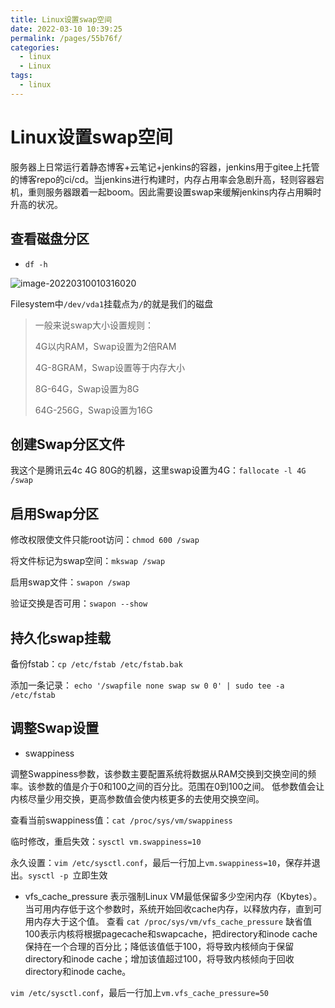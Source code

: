 ```yaml
---
title: Linux设置swap空间
date: 2022-03-10 10:39:25
permalink: /pages/55b76f/
categories: 
  - linux
  - Linux
tags: 
  - linux
---
```

# Linux设置swap空间

服务器上日常运行着静态博客+云笔记+jenkins的容器，jenkins用于gitee上托管的博客repo的ci/cd。当jenkins进行构建时，内存占用率会急剧升高，轻则容器宕机，重则服务器跟着一起boom。因此需要设置swap来缓解jenkins内存占用瞬时升高的状况。


## 查看磁盘分区

- `df -h`

![image-20220310010316020](http://io.storyxc.com/blog/image-20220310010316020.png)

Filesystem中`/dev/vda1`挂载点为`/`的就是我们的磁盘

> 一般来说swap大小设置规则：
>
> 4G以内RAM，Swap设置为2倍RAM
>
> 4G-8GRAM，Swap设置等于内存大小
>
> 8G-64G，Swap设置为8G
>
> 64G-256G，Swap设置为16G

## 创建Swap分区文件

我这个是腾讯云4c 4G 80G的机器，这里swap设置为4G：`fallocate -l 4G /swap`

## 启用Swap分区

修改权限使文件只能root访问：`chmod 600 /swap`

将文件标记为swap空间：`mkswap /swap`

启用swap文件：`swapon /swap`

验证交换是否可用：`swapon --show`

## 持久化swap挂载
备份fstab：`cp /etc/fstab /etc/fstab.bak`

添加一条记录： `echo '/swapfile none swap sw 0 0' | sudo tee -a /etc/fstab`

## 调整Swap设置
- swappiness

调整Swappiness参数，该参数主要配置系统将数据从RAM交换到交换空间的频率。该参数的值是介于0和100之间的百分比。范围在0到100之间。 低参数值会让内核尽量少用交换，更高参数值会使内核更多的去使用交换空间。

查看当前swappiness值：`cat /proc/sys/vm/swappiness`

临时修改，重启失效：`sysctl vm.swappiness=10`

永久设置：`vim /etc/sysctl.conf`，最后一行加上`vm.swappiness=10`，保存并退出。`sysctl -p `立即生效


- vfs_cache_pressure
表示强制Linux VM最低保留多少空闲内存（Kbytes）。当可用内存低于这个参数时，系统开始回收cache内存，以释放内存，直到可用内存大于这个值。
查看 `cat /proc/sys/vm/vfs_cache_pressure`
缺省值100表示内核将根据pagecache和swapcache，把directory和inode cache保持在一个合理的百分比；降低该值低于100，将导致内核倾向于保留directory和inode cache；增加该值超过100，将导致内核倾向于回收directory和inode cache。

`vim /etc/sysctl.conf`，最后一行加上`vm.vfs_cache_pressure=50`